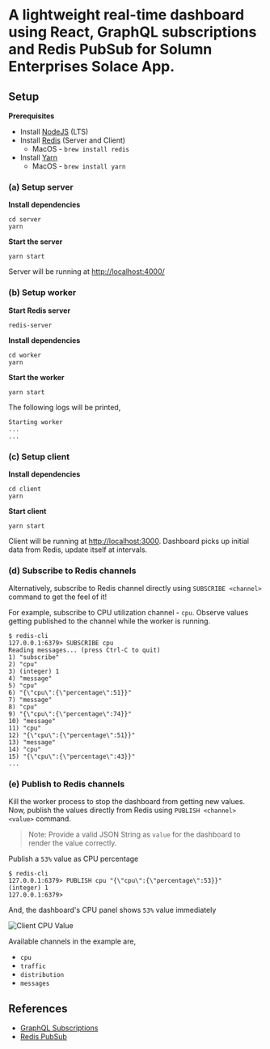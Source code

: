 # A lightweight real-time dashboard using React, GraphQL subscriptions and Redis PubSub for Solumn Enterprises Solace App.

## Setup

**Prerequisites**

* Install [NodeJS](https://nodejs.org/) (LTS)
* Install [Redis](https://redis.io/) (Server and Client)
  - MacOS - `brew install redis`
* Install [Yarn](https://yarnpkg.com/)
  - MacOS - `brew install yarn`


### (a) Setup server

**Install dependencies**

```
cd server
yarn
```

**Start the server**

```
yarn start
```

Server will be running at [http://localhost:4000/](http://localhost:4000/)

### (b) Setup worker

**Start Redis server**

```
redis-server
```

**Install dependencies**

```
cd worker
yarn
```

**Start the worker**

```
yarn start
```

The following logs will be printed,

```
Starting worker
...
...
```

### (c) Setup client

**Install dependencies**

```
cd client
yarn
```

**Start client**

```
yarn start
```

Client will be running at [http://localhost:3000](http://localhost:3000). Dashboard picks up initial data from Redis, update itself at intervals.

### (d) Subscribe to Redis channels

Alternatively, subscribe to Redis channel directly using `SUBSCRIBE <channel>` command to get the feel of it!

For example, subscribe to CPU utilization channel - `cpu`. Observe values getting published to the channel while the worker is running.

```
$ redis-cli
127.0.0.1:6379> SUBSCRIBE cpu
Reading messages... (press Ctrl-C to quit)
1) "subscribe"
2) "cpu"
3) (integer) 1
4) "message"
5) "cpu"
6) "{\"cpu\":{\"percentage\":51}}"
7) "message"
8) "cpu"
9) "{\"cpu\":{\"percentage\":74}}"
10) "message"
11) "cpu"
12) "{\"cpu\":{\"percentage\":51}}"
13) "message"
14) "cpu"
15) "{\"cpu\":{\"percentage\":43}}"
...
```

### (e) Publish to Redis channels

Kill the worker process to stop the dashboard from getting new values. Now, publish the values directly from Redis using `PUBLISH <channel> <value>` command.

> Note: Provide a valid JSON String as `value` for the dashboard to render the value correctly.

Publish a `53%` value as CPU percentage

```
$ redis-cli
127.0.0.1:6379> PUBLISH cpu "{\"cpu\":{\"percentage\":53}}"
(integer) 1
127.0.0.1:6379>
```

And, the dashboard's CPU panel shows `53%` value immediately

![Client CPU Value](client/client-cpu.png)

Available channels in the example are,

* `cpu`
* `traffic`
* `distribution`
* `messages`

## References

* [GraphQL Subscriptions](https://www.apollographql.com/docs/react/advanced/subscriptions.html)
* [Redis PubSub](https://redis.io/topics/pubsub)
